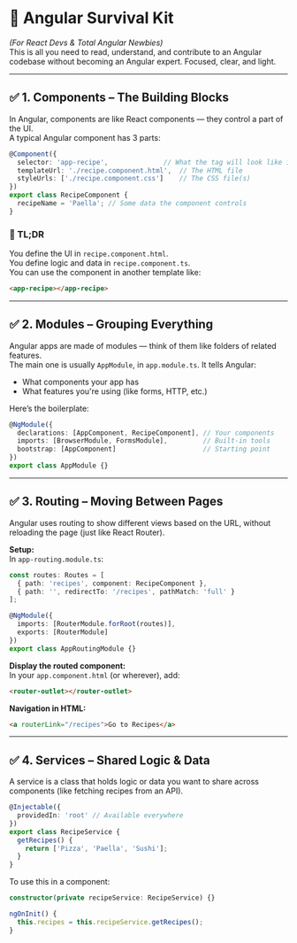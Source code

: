 # 🧳 Angular Survival Kit  

*(For React Devs & Total Angular Newbies)*  
This is all you need to read, understand, and contribute to an Angular codebase without becoming an Angular expert. Focused, clear, and light.

---


## ✅ 1. Components – The Building Blocks

In Angular, components are like React components — they control a part of the UI.  
A typical Angular component has 3 parts:

```ts
@Component({
  selector: 'app-recipe',              // What the tag will look like in HTML: <app-recipe>
  templateUrl: './recipe.component.html',  // The HTML file
  styleUrls: ['./recipe.component.css']    // The CSS file(s)
})
export class RecipeComponent {
  recipeName = 'Paella'; // Some data the component controls
}
```

### 🧠 TL;DR  
You define the UI in `recipe.component.html`.  
You define logic and data in `recipe.component.ts`.  
You can use the component in another template like:

```html
<app-recipe></app-recipe>
```

---


## ✅ 2. Modules – Grouping Everything

Angular apps are made of modules — think of them like folders of related features.  
The main one is usually `AppModule`, in `app.module.ts`. It tells Angular:

- What components your app has  
- What features you're using (like forms, HTTP, etc.)

Here’s the boilerplate:

```ts
@NgModule({
  declarations: [AppComponent, RecipeComponent], // Your components
  imports: [BrowserModule, FormsModule],         // Built-in tools
  bootstrap: [AppComponent]                      // Starting point
})
export class AppModule {}
```

---


## ✅ 3. Routing – Moving Between Pages

Angular uses routing to show different views based on the URL, without reloading the page (just like React Router).

**Setup:**  
In `app-routing.module.ts`:

```ts
const routes: Routes = [
  { path: 'recipes', component: RecipeComponent },
  { path: '', redirectTo: '/recipes', pathMatch: 'full' }
];

@NgModule({
  imports: [RouterModule.forRoot(routes)],
  exports: [RouterModule]
})
export class AppRoutingModule {}
```

**Display the routed component:**  
In your `app.component.html` (or wherever), add:

```html
<router-outlet></router-outlet>
```

**Navigation in HTML:**

```html
<a routerLink="/recipes">Go to Recipes</a>
```

---


## ✅ 4. Services – Shared Logic & Data

A service is a class that holds logic or data you want to share across components (like fetching recipes from an API).

```ts
@Injectable({
  providedIn: 'root' // Available everywhere
})
export class RecipeService {
  getRecipes() {
    return ['Pizza', 'Paella', 'Sushi'];
  }
}
```

To use this in a component:

```ts
constructor(private recipeService: RecipeService) {}

ngOnInit() {
  this.recipes = this.recipeService.getRecipes();
}
```


